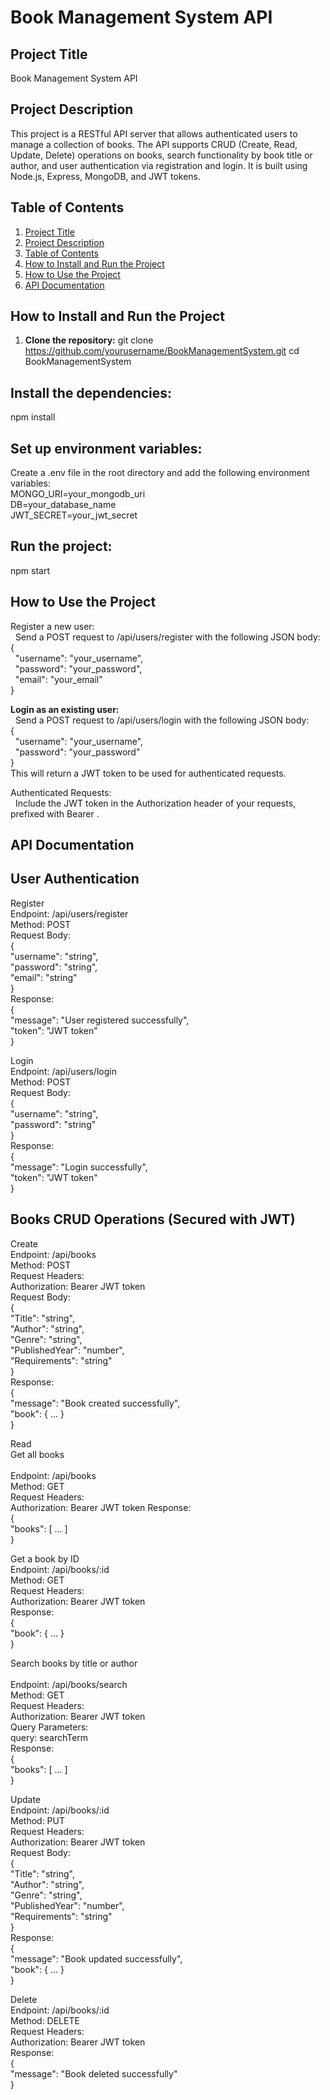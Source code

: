 # Book Management System API


## Project Title
   Book Management System API

## Project Description
   This project is a RESTful API server that allows authenticated users to manage a collection of books. The API supports CRUD (Create, Read, Update, Delete) operations on books, search functionality by book        title or author, and user authentication via registration and login. It is built using Node.js, Express, MongoDB, and JWT tokens.

## Table of Contents
1. [Project Title](#project-title)
2. [Project Description](#project-description)
3. [Table of Contents](#table-of-contents)
4. [How to Install and Run the Project](#how-to-install-and-run-the-project)
5. [How to Use the Project](#how-to-use-the-project)
6. [API Documentation](#api-documentation)


## How to Install and Run the Project
1. **Clone the repository:** 
  git clone https://github.com/yourusername/BookManagementSystem.git
  cd BookManagementSystem

## Install the dependencies:
  npm install

## Set up environment variables:
  Create a .env file in the root directory and add the following environment variables:<br>
  MONGO_URI=your_mongodb_uri <br>
  DB=your_database_name <br>
  JWT_SECRET=your_jwt_secret

## Run the project:
   npm start

## How to Use the Project
   Register a new user:<br>
   &nbsp;&nbsp;Send a POST request to /api/users/register with the following JSON body:
   <br>
    { <br>
     &nbsp;&nbsp;"username": "your_username", <br>
      &nbsp;&nbsp;"password": "your_password", <br>
      &nbsp;&nbsp;"email": "your_email" <br>
    } <br>

   **Login as an existing user:** <br>
      &nbsp;&nbsp;Send a POST request to /api/users/login with the following JSON body: <br>
    { <br>
      &nbsp;&nbsp;"username": "your_username", <br>
      &nbsp;&nbsp;"password": "your_password" <br>
    } <br>
   This will return a JWT token to be used for authenticated requests. <br>

  Authenticated Requests: <br>
   &nbsp;&nbsp;Include the JWT token in the Authorization header of your requests, prefixed with Bearer . <br>

## API Documentation
 ## User Authentication <br>
   Register <br>
      Endpoint: /api/users/register<br>
      Method: POST<br>
      Request Body: <br>
      { <br>
        "username": "string", <br>
        "password": "string", <br>
        "email": "string" <br>
      }
      <br>
      Response: <br>
      { <br>
        "message": "User registered successfully", <br>
        "token": "JWT token" <br>
      }  <br>

   Login  <br>
      Endpoint: /api/users/login<br>
      Method: POST<br>
      Request Body:<br>
      { <br>
        "username": "string", <br>
        "password": "string" <br>
      } <br>
      Response: <br>
      { <br>
        "message": "Login successfully", <br>
        "token": "JWT token" <br>
      } <br>

## Books CRUD Operations (Secured with JWT)
   Create <br>
      Endpoint: /api/books <br>
      Method: POST <br>
      Request Headers: <br>
      Authorization: Bearer JWT token <br>
      Request Body: <br>
      { <br>
        "Title": "string", <br>
        "Author": "string", <br>
        "Genre": "string", <br>
        "PublishedYear": "number", <br>
        "Requirements": "string" <br>
      } <br>
      Response: <br>
      { <br>
        "message": "Book created successfully", <br>
        "book": { ... } <br>
      } <br>

   Read <br>
      Get all books <br>
      <br>
      Endpoint: /api/books<br>
      Method: GET<br>
      Request Headers:<br>
      Authorization: Bearer JWT token
      Response:
      <br>
      { <br>
        "books": [ ... ] <br>
      } <br>
   
   Get a book by ID <br>
      Endpoint: /api/books/:id<br>
      Method: GET<br>
      Request Headers: <br>
      Authorization: Bearer JWT token <br>
      Response:
      <br>
      { <br>
        "book": { ... } <br>
      } <br>
      
   Search books by title or author <br>
    <br>
      Endpoint: /api/books/search<br>
      Method: GET<br>
      Request Headers:<br>
      Authorization: Bearer JWT token <br>
      Query Parameters:
      <br>
      query: searchTerm<br>
      Response: 
      <br>
      { <br>
        "books": [ ... ] <br>
      } <br>
   
   Update <br>
      Endpoint: /api/books/:id<br>
      Method: PUT<br>
      Request Headers:
      <br>
      Authorization: Bearer JWT token <br>
      Request Body: <br>
      { <br>
        "Title": "string", <br>
        "Author": "string", <br>
        "Genre": "string", <br>
        "PublishedYear": "number", <br>
        "Requirements": "string" <br>
      } <br>
      Response: <br>
      { <br>
        "message": "Book updated successfully", <br>
        "book": { ... } <br>
      } <br>
   
   Delete <br>
      Endpoint: /api/books/:id <br>
      Method: DELETE <br>
      Request Headers: <br>
      Authorization: Bearer JWT token <br>
      Response: <br>
      { <br>
        "message": "Book deleted successfully" <br>
      } <br>
